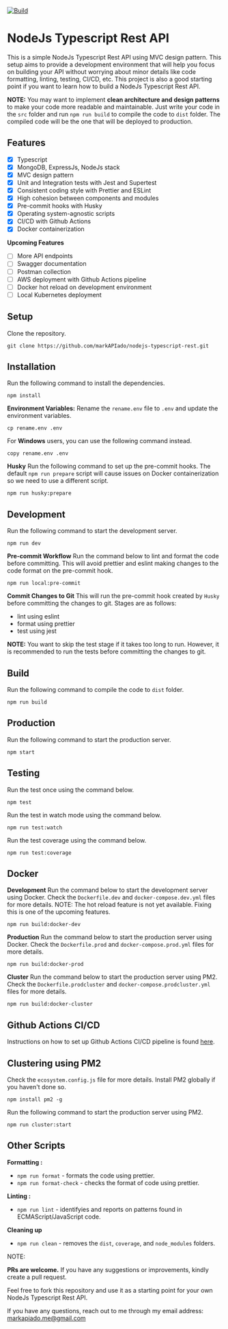 [![Build](https://github.com/markAPIado/nodejs-typescript-rest-dev/actions/workflows/build.yml/badge.svg)](https://github.com/markAPIado/nodejs-typescript-rest-dev/actions/workflows/build.yml)

# NodeJs Typescript Rest API

This is a simple NodeJs Typescript Rest API using MVC design pattern. This setup aims to provide a development environment that will help you focus on building your API without worrying about minor details like code formatting, linting, testing, CI/CD, etc. This project is also a good starting point if you want to learn how to build a NodeJs Typescript Rest API.

**NOTE:** You may want to implement **clean architecture and design patterns** to make your code more readable and maintainable. Just write your code in the `src` folder and run `npm run build` to compile the code to `dist` folder. The compiled code will be the one that will be deployed to production.

## Features

- [x] Typescript
- [x] MongoDB, ExpressJs, NodeJs stack
- [x] MVC design pattern
- [x] Unit and Integration tests with Jest and Supertest
- [x] Consistent coding style with Prettier and ESLint
- [x] High cohesion between components and modules
- [x] Pre-commit hooks with Husky
- [x] Operating system-agnostic scripts
- [x] CI/CD with Github Actions
- [x] Docker containerization

**Upcoming Features**

- [ ] More API endpoints
- [ ] Swagger documentation
- [ ] Postman collection
- [ ] AWS deployment with Github Actions pipeline
- [ ] Docker hot reload on development environment
- [ ] Local Kubernetes deployment

## Setup

Clone the repository.

```
git clone https://github.com/markAPIado/nodejs-typescript-rest.git
```

## Installation

Run the following command to install the dependencies.

```
npm install
```

**Environment Variables:**
Rename the `rename.env` file to `.env` and update the environment variables.

```
cp rename.env .env
```

For **Windows** users, you can use the following command instead.

```
copy rename.env .env
```

**Husky**
Run the following command to set up the pre-commit hooks. The default `npm run prepare` script will cause issues on Docker containerization so we need to use a different script.

```
npm run husky:prepare
```

## Development

Run the following command to start the development server.

```
npm run dev
```

**Pre-commit Workflow**
Run the command below to lint and format the code before committing. This will avoid prettier and eslint making changes to the code format on the pre-commit hook.

```
npm run local:pre-commit
```

**Commit Changes to Git**
This will run the pre-commit hook created by `Husky` before committing the changes to git. Stages are as follows:

- lint using eslint
- format using prettier
- test using jest

**NOTE:** You want to skip the test stage if it takes too long to run. However, it is recommended to run the tests before committing the changes to git.

## Build

Run the following command to compile the code to `dist` folder.

```
npm run build
```

## Production

Run the following command to start the production server.

```
npm start
```

## Testing

Run the test once using the command below.

```
npm test
```

Run the test in watch mode using the command below.

```
npm run test:watch
```

Run the test coverage using the command below.

```
npm run test:coverage
```

## Docker

**Development**
Run the command below to start the development server using Docker. Check the `Dockerfile.dev` and `docker-compose.dev.yml` files for more details.
NOTE: The hot reload feature is not yet available. Fixing this is one of the upcoming features.

```
npm run build:docker-dev
```

**Production**
Run the command below to start the production server using Docker. Check the `Dockerfile.prod` and `docker-compose.prod.yml` files for more details.

```
npm run build:docker-prod
```

**Cluster**
Run the command below to start the production server using PM2. Check the `Dockerfile.prodcluster` and `docker-compose.prodcluster.yml` files for more details.

```
npm run build:docker-cluster
```

## Github Actions CI/CD

Instructions on how to set up Github Actions CI/CD pipeline is found [here](./GITHUB_ACTIONS.md).

## Clustering using PM2

Check the `ecosystem.config.js` file for more details. Install PM2 globally if you haven't done so.

```
npm install pm2 -g
```

Run the following command to start the production server using PM2.

```
npm run cluster:start
```

## Other Scripts

**Formatting :**

- `npm run format` - formats the code using prettier.
- `npm run format-check` - checks the format of code using prettier.

**Linting :**

- `npm run lint` - identifyies and reports on patterns found in ECMAScript/JavaScript code.

**Cleaning up**

- `npm run clean` - removes the `dist`, `coverage`, and `node_modules` folders.

NOTE:

**PRs are welcome.** If you have any suggestions or improvements, kindly create a pull request.

Feel free to fork this repository and use it as a starting point for your own NodeJs Typescript Rest API.

If you have any questions, reach out to me through my email address: markapiado.me@gmail.com
